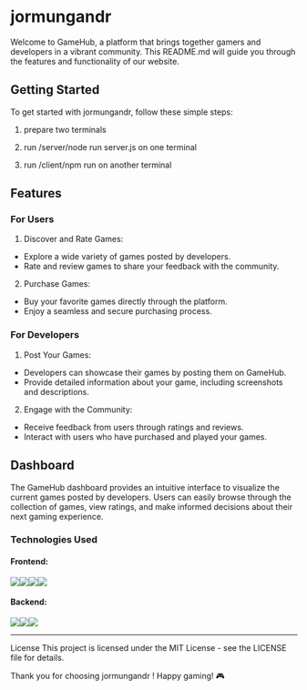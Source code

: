 # jormungandr
Welcome to GameHub, a platform that brings together gamers and developers in a vibrant community. This README.md will guide you through the features and functionality of our website.

## Getting Started
To get started with jormungandr, follow these simple steps:

1. prepare two terminals

2.  run  /server/node run server.js on one terminal

3.  run  /client/npm run on another terminal

## Features
### For Users
1. Discover and Rate Games:

- Explore a wide variety of games posted by developers.
- Rate and review games to share your feedback with the community.
2. Purchase Games:

- Buy your favorite games directly through the platform.
- Enjoy a seamless and secure purchasing process.
### For Developers
1. Post Your Games:

- Developers can showcase their games by posting them on GameHub.
- Provide detailed information about your game, including screenshots and descriptions.
2. Engage with the Community:

- Receive feedback from users through ratings and reviews.
- Interact with users who have purchased and played your games.
## Dashboard
The GameHub dashboard provides an intuitive interface to visualize the current games posted by developers. Users can easily browse through the collection of games, view ratings, and make informed decisions about their next gaming experience.

### Technologies Used
#### Frontend: 
<img src="https://img.shields.io/badge/html5-E34F26?style=for-the-badge&logo=html5&logoColor=white"><img src="https://img.shields.io/badge/css-1572B6?style=for-the-badge&logo=css3&logoColor=white"><img src="https://img.shields.io/badge/javascript-F7DF1E?style=for-the-badge&logo=javascript&logoColor=black"><img src="https://img.shields.io/badge/react-61DAFB?style=for-the-badge&logo=react&logoColor=black">

#### Backend: 

<img src="https://img.shields.io/badge/node.js-339933?style=for-the-badge&logo=Node.js&logoColor=white"><img src="https://img.shields.io/badge/express-000000?style=for-the-badge&logo=express&logoColor=white"><img src="https://img.shields.io/badge/mysql-4479A1?style=for-the-badge&logo=mysql&logoColor=white">

---

License
This project is licensed under the MIT License - see the LICENSE file for details.

Thank you for choosing jormungandr ! Happy gaming! 🎮
